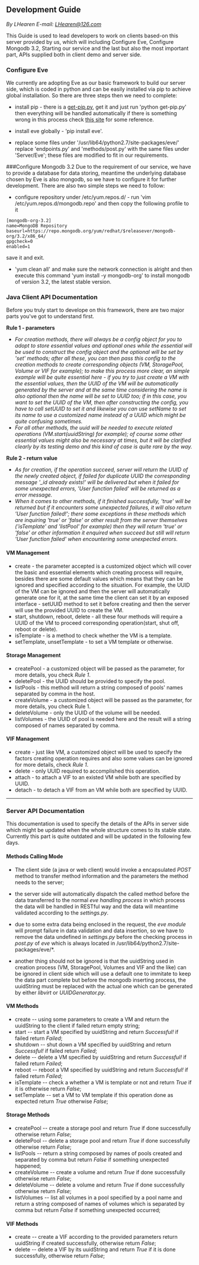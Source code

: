 Development Guide
-----------------
*By LHearen*  *E-mail: LHearen@126.com*

This Guide is used to lead developers to work on clients based-on this server provided by us, which will including Configure Eve, Configure Mongodb 3.2, Starting our service and the last but also the most important part, APIs supplied both in client demo and server side.

### Configure Eve
We currently are adopting Eve as our basic framework to build our server side, which is coded in python and can be easily installed via pip to achieve global installation. So there are three steps then we need to complete:

* install pip - there is a [get-pip.py](https://github.com/Hearen/Linux-scripts/tree/master/tools), get it and just run 'python get-pip.py' then everything will be handled automatically if there is something wrong in this process check [this site](https://pip.pypa.io/en/stable/installing/) for some reference.

* install eve globally - 'pip install eve'.

* replace some files under '/usr/lib64/python2.7/site-packages/eve/' replace 'endpoints.py' and 'methods/post.py' with the same files under 'Server/Eve'; these files are modified to fit in our requirements.

###Configure Mongodb 3.2
Due to the requirement of our service, we have to provide a database for data storing, meantime the underlying database chosen by Eve is also mongodb, so we have to configure it for further development. There are also two simple steps we need to follow:

* configure repository under /etc/yum.repos.d/ - run 'vim /etc/yum.repos.d/mongodb.repo' and then copy the following profile to it
```
[mongodb-org-3.2]
name=MongoDB Repository
baseurl=https://repo.mongodb.org/yum/redhat/$releasever/mongodb-org/3.2/x86_64/
gpgcheck=0
enabled=1
```
save it and exit.

* 'yum clean all' and make sure the network connection is alright and then execute this command 'yum install -y mongodb-org' to install mongodb of version 3.2, the latest stable version.

### Java Client API Documentation
Before you truly start to develope on this framework, there are two major parts you've got to understand first.

**Rule 1 - parameters**

* *For creation methods, there will always be a config object for you to adopt to store essential values and optional ones while the essential will be used to construct the config object and the optional will be set by 'set' methods; after all these, you can then pass this config to the creation methods to create corresponding objects (VM, StoragePool, Volume or VIF for example); to make this process more clear, an simple example will be quite essential here - if you try to just create a VM with the essential values, then the UUID of the VM will be automatically generated by the server and at the same time considering the name is also optional then the name will be set to UUID too; if in this case, you want to set the UUID of the VM, then after constructing the config, you have to call setUUID to set it and likewise you can use setName to set its name to use a customized name instead of a UUID which might be quite confusing sometimes.*
* *For all other methods, the uuid will be needed to execute related operations (VM.start(uuidString) for example); of course some other essential values might also be necessary at times, but it will be clarified clearly by its testing demo and this kind of case is quite rare by the way.*

**Rule 2 - return value**

* *As for creation, if the operation succeed, server will return the UUID of the newly created object, if failed for duplicate UUID the corresponding message '\_id already exists!' will be delivered but when it failed for some unexpected errors, 'User function failed' will be returned as a error message.*
* *When it comes to other methods, if it finished successfully, 'true' will be returned but if it encounters some unexpected failures, it will also return 'User function failed!'; there some exceptions in these methods which are inquiring 'true' or 'false' or other result from the server themselves ('isTemplate' and 'listPool' for example) then they will return 'true' or 'false' or other information it enquired when succeed but still will return 'User function failed' when encountering some unexpected errors.*

#### VM Management
* create - the parameter accepted is a customized object which will cover the basic and essential elements which creating process will require, besides there are some default values which means that they can be ignored and specified according to the situation. For example, the UUID of the VM can be ignored and then the server will automatically generate one for it, at the same time the client can set it by an exposed interface - setUUID method to set it before creating and then the server will use the provided UUID to create the VM.
* start, shutdown, reboot, delete - all these four methods will require a UUID of the VM to proceed corresponding operation(start, shut off, reboot or delete). 
* isTemplate - is a method to check whether the VM is a template.
* setTemplate, unsetTemplate - to set a VM template or otherwise.

#### Storage Management
* createPool - a customized object will be passed as the parameter, for more details, you check *Rule 1*.
* deletePool - the UUID should be provided to specify the pool.
* listPools - this method will return a string composed of pools' names separated by comma in the host.
* createVolume - a customized object will be passed as the parameter, for more details, you check Rule 1.
* deleteVolume - only the UUID of the volume will be needed.
* listVolumes - the UUID of pool is needed here and the result will a string composed of names separated by comma.

#### VIF Management
* create - just like VM, a customized object will be used to specify the factors creating operation requires and also some values can be ignored for more details, check *Rule 1*.
* delete - only UUID required to accomplished this operation.
* attach - to attach a VIF to an existed VM while both are specified by UUID.
* detach - to detach a VIF from an VM while both are specified by UUID.


----------------------------
### Server API Documentation
This documentation is used to specify the details of the APIs in server side which might be updated when the whole structure comes to its stable state. Currently this part is quite outdated and will be updated in the following few days.

#### Methods Calling Mode
* The client side (a java or web client) would invoke a encapsulated *POST* method to transfer method information and the parameters the method needs to the server; 

* the server side will automatically dispatch the called method before the data transferred to the normal *eve handling process* in which process the data will be handled in RESTful way and the data will meantime validated according to the *settings.py*. 

* due to some extra data being enclosed in the request, the *eve module* will prompt failure in data validation and data insertion, so we have to remove the data undefined in *settings.py* before the checking process in *post.py* of *eve* which is always located in /usr/lib64/python2.7/site-packages/eve/\*.

* another thing should not be ignored is that the uuidString used in creation process (VM, StoragePool, Volumes and VIF and the like) can be ignored in client side which will use a default one to immitate to keep the data part complete but before the mongodb inserting process, the uuidString must be replaced with the actual one which can be generated by either *libvirt* or *UUIDGenerator.py*.

#### VM Methods
* create -- using some parameters to create a VM and return the uuidString to the client if failed return empty string;
* start -- start a VM specified by uuidString and return *Successful!* if failed return *Failed*;
* shutdown -- shut down a VM specified by uuidString and return *Successful!* if failed return *Failed*;
* delete -- delete a VM specified by uuidString and return *Successful!* if failed return *Failed*;
* reboot -- reboot a VM specified by uuidString and return *Successful!* if failed return *Failed*;
* isTemplate -- check a whether a VM is template or not and return *True* if it is otherwise return *False*;
* setTemplate -- set a VM to VM template if this operation done as expected return *True* otherwise *False*;

#### Storage Methods
* createPool -- create a storage pool and return *True* if done successfully otherwise return *False*;
* deletePool -- delete a storage pool and return *True* if done successfully otherwise return *False*;
* listPools -- return a string composed by names of pools created and separated by comma but return *False* if something unexpected happened;
* createVolume -- create a volume and return *True* if done successfully otherwise return *False*; 
* deleteVolume -- delete a volume and return *True* if done successfully otherwise return *False*; 
* listVolumes -- list all volumes in a pool specified by a pool name and return a string composed of names of volumes which is separated by comma but return *False* if something unexpected occurred;

#### VIF Methods
* create -- create a VIF according to the provided parameters return uuidString if created successfully, otherwise return *False*;
* delete -- delete a VIF by its uuidString and return *True* if it is done successfully, otherwise return *False*;
